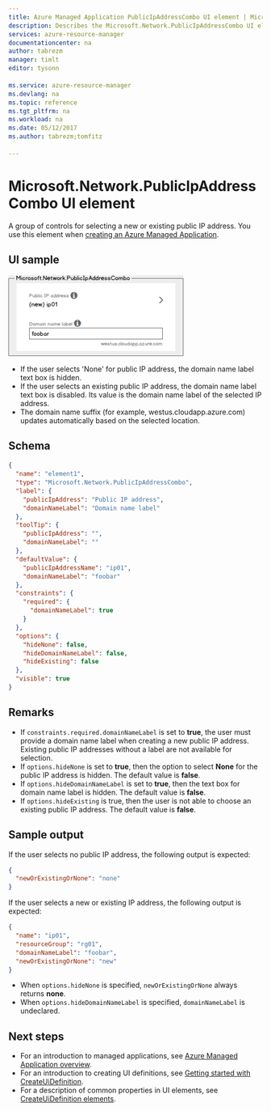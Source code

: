 ```yaml
---
title: Azure Managed Application PublicIpAddressCombo UI element | Microsoft Docs
description: Describes the Microsoft.Network.PublicIpAddressCombo UI element for Azure Managed Applications
services: azure-resource-manager
documentationcenter: na
author: tabrezm
manager: timlt
editor: tysonn

ms.service: azure-resource-manager
ms.devlang: na
ms.topic: reference
ms.tgt_pltfrm: na
ms.workload: na
ms.date: 05/12/2017
ms.author: tabrezm;tomfitz

---
```

# Microsoft.Network.PublicIpAddressCombo UI element
A group of controls for selecting a new or existing public IP address. You use this element when [creating an Azure Managed Application](managed-application-publishing.md).

## UI sample
![Microsoft.Network.PublicIpAddressCombo](./media/managed-application-elements/microsoft.network.publicipaddresscombo.png)

- If the user selects 'None' for public IP address, the domain name label text box is hidden.
- If the user selects an existing public IP address, the domain name label text box is disabled. Its value is the domain name label of the selected IP address.
- The domain name suffix (for example, westus.cloudapp.azure.com) updates
automatically based on the selected location.

## Schema
```json
{
  "name": "element1",
  "type": "Microsoft.Network.PublicIpAddressCombo",
  "label": {
    "publicIpAddress": "Public IP address",
    "domainNameLabel": "Domain name label"
  },
  "toolTip": {
    "publicIpAddress": "",
    "domainNameLabel": ""
  },
  "defaultValue": {
    "publicIpAddressName": "ip01",
    "domainNameLabel": "foobar"
  },
  "constraints": {
    "required": {
      "domainNameLabel": true
    }
  },
  "options": {
    "hideNone": false,
    "hideDomainNameLabel": false,
    "hideExisting": false
  },
  "visible": true
}
```

## Remarks
- If `constraints.required.domainNameLabel` is set to **true**, the user must provide a domain name label when creating a new public IP address. Existing public IP addresses without a label are not available for selection.
- If `options.hideNone` is set to **true**, then the option to select **None** for
the public IP address is hidden. The default value is **false**.
- If `options.hideDomainNameLabel` is set to **true**, then the text box for
domain name label is hidden. The default value is **false**.
- If `options.hideExisting` is true, then the user is not able to choose an
existing public IP address. The default value is **false**.

## Sample output
If the user selects no public IP address, the following output is expected:
```json
{
  "newOrExistingOrNone": "none"
}
```

If the user selects a new or existing IP address, the following output is expected:
```json
{
  "name": "ip01",
  "resourceGroup": "rg01",
  "domainNameLabel": "foobar",
  "newOrExistingOrNone": "new"
}
```
- When `options.hideNone` is specified, `newOrExistingOrNone` always returns **none**.
- When `options.hideDomainNameLabel` is specified, `domainNameLabel` is undeclared.

## Next steps
* For an introduction to managed applications, see [Azure Managed Application overview](managed-application-overview.md).
* For an introduction to creating UI definitions, see [Getting started with CreateUiDefinition](managed-application-createuidefinition-overview.md).
* For a description of common properties in UI elements, see [CreateUiDefinition elements](managed-application-createuidefinition-elements.md).
